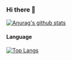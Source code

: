 ### Hi there 👋

<!--
**pytimer/pytimer** is a ✨ _special_ ✨ repository because its `README.md` (this file) appears on your GitHub profile.

Here are some ideas to get you started:

- 🔭 I’m currently working on ...
- 🌱 I’m currently learning ...
- 👯 I’m looking to collaborate on ...
- 🤔 I’m looking for help with ...
- 💬 Ask me about ...
- 📫 How to reach me: ...
- 😄 Pronouns: ...
- ⚡ Fun fact: ...
-->

[![Anurag's github stats](https://github-readme-stats.vercel.app/api?username=pytimer&hide=issues&show_icons=true)](https://github.com/anuraghazra/github-readme-stats)

#### Language

[![Top Langs](https://github-readme-stats.vercel.app/api/top-langs/?username=pytimer&hide=html)](https://github.com/anuraghazra/github-readme-stats)
